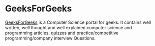 # GeeksForGeeks

[GeeksForGeeks](https://www.geeksforgeeks.org/) is a Computer Science portal for geeks. It contains well
written, well thought and well explained computer science and programming articles, quizzes and 
practice/competitive programming/company interview Questions.
